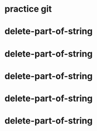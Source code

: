 # practice git
# delete-part-of-string
# delete-part-of-string
# delete-part-of-string
# delete-part-of-string
# delete-part-of-string

